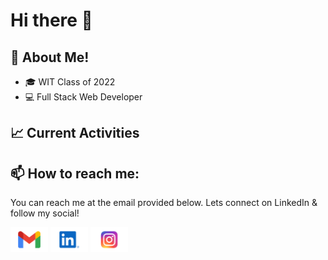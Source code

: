 # Hi there 👋


## :book: About Me!
- 🎓 WIT Class of 2022
- 💻 Full Stack Web Developer 


## 📈 Current Activities 


## 📫 How to reach me:
You can reach me at the email provided below. Lets connect on LinkedIn & follow my social!

[<img src="https://raw.githubusercontent.com/BryanBH/BryanBH/main/socials/Gmail-Logo.wine.svg" height="40em" align="center" alt="Email Bryan Benjumea" title="Email Bryan Benjumea"/>](mailto:bryanbenjumea@gmail.com)
[<img src="https://raw.githubusercontent.com/BryanBH/BryanBH/main/socials/LinkedIn-Icon-Logo.wine.svg" height="40em" align="center" alt="Follow BryanBH on LinkedIn" title="Follow Bryan on LinkedIn"/>](https://www.linkedin.com/in/bryan-benjumea/)
[<img src="https://raw.githubusercontent.com/BryanBH/BryanBH/main/socials/Instagram-Logo.wine.svg" height="40em" align="center" alt="Follow BryanBH on Instagram" title="Follow Bryan on Instagram"/>](https://www.instagram.com/bryan_benjumea/)
<!--
**BryanBH/BryanBH** is a ✨ _special_ ✨ repository because its `README.md` (this file) appears on your GitHub profile.

Here are some ideas to get you started:

- 🔭 I’m currently working on ...
- 🌱 I’m currently learning ...
- 👯 I’m looking to collaborate on ...
- 🤔 I’m looking for help with ...
- 💬 Ask me about ...
- 📫 How to reach me: ...
- 😄 Pronouns: ...
- ⚡ Fun fact: ...
-->
